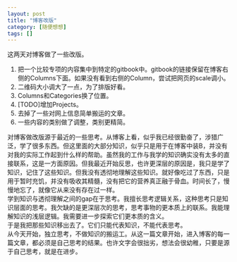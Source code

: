 ```yaml
---
layout: post
title: "博客改版"
category: [随便想想]
tags: []
---
```


这两天对博客做了一些改版。  
1. 把一个比较专项的内容集中到特定的gitbook中。gitbook的链接保留在博客右侧的Columns下面。如果没有看到右侧的Column，尝试把网页的scale调小。  
2. 二维码大小调大了一点，为了排版好看。  
3. Columns和Categories换了位置。  
4. [TODO]增加Projects。  
5. 去掉了一些对网上信息简单搬运的文章。  
6. 一些内容的类别做了调整，类别更精简。  

对博客做改版源于最近的一些思考。从博客上看，似乎我已经很勤奋了，涉猎广泛，学了很多东西。但这里面的大部分知识，似乎只是用于在博客中装B，并没有对我的实际工作起到什么样的帮助。虽然我的工作与我学的知识确实没有太多的直接联系，这是一方面原因。但我最近开始反思，也许更深层的原因是，我只是学了知识，记住了这些知识。但我没有透彻地理解这些知识。就好像吃过了东西，只是用于暂时充饥，并没有吸收其精髓，没有把它的营养真正融于骨血。时间长了，慢慢地忘了，就像它从来没有存在过一样。  
学到知识与透彻理解之间的gap在于思考。我擅长思考逻辑关系，这种思考只是知识层面的思考。我欠缺的是更深层次的思考，思考事物的更本质上的联系。我能理解知识的浅层逻辑。我需要进一步探索它们更本质的含义。  
于是我把那些知识移出去了。它们只能代表知识，不能代表思考。  
从今天开始，独立思考，不做知识的搬运工。从这一篇文章开始，进入博客的每一篇文章，都必须是自己思考的结果。也许文字会很拙劣，想法会很幼稚，只要是源于自己思考，就是在进步。  

<!-- more -->